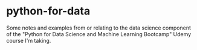 # python-for-data
Some notes and examples from or relating to the data science component of the "Python for Data Science and Machine Learning Bootcamp" Udemy course I'm taking.
